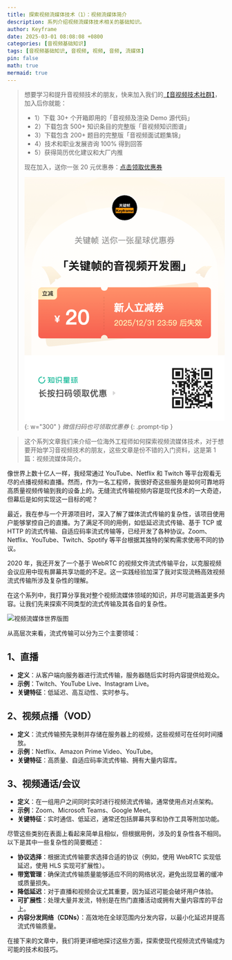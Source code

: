 ```yaml
---
title: 探索视频流媒体技术（1）：视频流媒体简介
description: 系列介绍视频流媒体技术相关的基础知识。
author: Keyframe
date: 2025-03-01 08:08:08 +0800
categories: [音视频基础知识]
tags: [音视频基础知识, 音视频, 视频, 音频, 流媒体]
pin: false
math: true
mermaid: true
---
```


>想要学习和提升音视频技术的朋友，快来加入我们的<a href="https://t.zsxq.com/jRprT" target="_blank" rel="noopener noreferrer">【音视频技术社群】</a>，加入后你就能：
>
>- 1）下载 30+ 个开箱即用的「音视频及渲染 Demo 源代码」
>- 2）下载包含 500+ 知识条目的完整版「音视频知识图谱」
>- 3）下载包含 200+ 题目的完整版「音视频面试题集锦」
>- 4）技术和职业发展咨询 100% 得到回答
>- 5）获得简历优化建议和大厂内推
>  
>现在加入，送你一张 20 元优惠券：<a href="https://t.zsxq.com/jRprT" target="_blank" rel="noopener noreferrer">点击领取优惠券</a>
>
>![知识星球新人优惠券](assets/img/keyframe-zsxq-coupon.png){: w="300" }
>_微信扫码也可领取优惠券_
{: .prompt-tip }

>这个系列文章我们来介绍一位海外工程师如何探索视频流媒体技术，对于想要开始学习音视频技术的朋友，这些文章是份不错的入门资料，这是第 1 篇：视频流媒体简介。


像世界上数十亿人一样，我经常通过 YouTube、Netflix 和 Twitch 等平台观看无尽的点播视频和直播。然而，作为一名工程师，我很好奇这些服务是如何可靠地将高质量视频传输到我的设备上的。无缝流式传输视频内容是现代技术的一大奇迹，但幕后是如何实现这一目标的呢？

最近，我在参与一个开源项目时，深入了解了媒体流式传输的复杂性，该项目使用户能够掌控自己的直播。为了满足不同的用例，如低延迟流式传输、基于 TCP 或 HTTP 的流式传输、自适应码率流式传输等，已经开发了各种协议。Zoom、Netflix、YouTube、Twitch、Spotify 等平台根据其独特的架构需求使用不同的协议。

2020 年，我还开发了一个基于 WebRTC 的视频文件流式传输平台，以克服视频会议应用中现有屏幕共享功能的不足。这一实践经验加深了我对实现流畅高效视频流式传输所涉及复杂性的理解。

在这个系列中，我打算分享我对整个视频流媒体领域的知识，并尽可能涵盖更多内容。让我们先来探索不同类型的流式传输及其各自的复杂性。

![视频流媒体世界版图](https://media2.dev.to/cdn-cgi/image/width=800%2Cheight=%2Cfit=scale-down%2Cgravity=auto%2Cformat=auto/https%3A%2F%2Fdev-to-uploads.s3.amazonaws.com%2Fuploads%2Farticles%2F5c73vlc3yfgrh74to1tg.jpg)


从高层次来看，流式传输可以分为三个主要领域：

## 1、直播

- **定义**：从客户端向服务器进行流式传输，服务器随后实时将内容提供给观众。
- **示例**：Twitch、YouTube Live、Instagram Live。
- **关键特征**：低延迟、高互动性、实时参与。

## 2、视频点播（VOD）

- **定义**：流式传输预先录制并存储在服务器上的视频，这些视频可在任何时间播放。
- **示例**：Netflix、Amazon Prime Video、YouTube。
- **关键特征**：高质量、自适应码率流式传输、拥有大量内容库。

## 3、视频通话/会议

- **定义**：在一组用户之间同时实时进行视频流式传输，通常使用点对点架构。
- **示例**：Zoom、Microsoft Teams、Google Meet。
- **关键特征**：实时通信、低延迟，通常还包括屏幕共享和协作工具等附加功能。

尽管这些类别在表面上看起来简单且相似，但根据用例，涉及的复杂性各不相同。以下是其中一些复杂性的简要概述：

- **协议选择**：根据流式传输要求选择合适的协议（例如，使用 WebRTC 实现低延迟，使用 HLS 实现可扩展性）。
- **带宽管理**：确保流式传输质量能够适应不同的网络状况，避免出现显著的缓冲或质量损失。
- **降低延迟**：对于直播和视频会议尤其重要，因为延迟可能会破坏用户体验。
- **可扩展性**：处理大量并发流，特别是在热门直播活动或拥有大量内容库的平台上。
- **内容分发网络（CDNs）**：高效地在全球范围内分发内容，以最小化延迟并提高流式传输质量。

在接下来的文章中，我们将更详细地探讨这些方面，探索使现代视频流式传输成为可能的技术和技巧。

